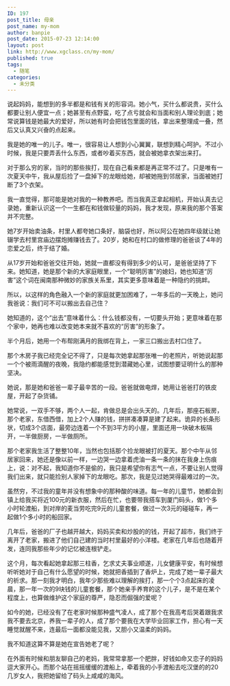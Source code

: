 ```yaml
---
ID: 197
post_title: 母亲
post_name: my-mom
author: banpie
post_date: 2015-07-23 12:14:00
layout: post
link: http://www.xgclass.cn/my-mom/
published: true
tags:
  - 随笔
categories:
  - 未分类
---
```

说起妈妈，能想到的多半都是和钱有关的形容词。她小气，买什么都说贵，买什么都要让别人便宜一点；她甚至有点野蛮，吃了点亏就会和当面和别人理论到底；她常说算钱是她最大的爱好，所以她有时会把钱包里面的钱，拿出来整理成一叠，然后又认真又兴奋的点起来。

我是她的唯一的儿子。唯一，很容易让人想到小心翼翼，联想到精心呵护。不过小时候，我是只要弄丢什么东西，或者吵着买东西，就会被她拿衣架出来打。

对于那么穷的家，当时的那些挨打，现在自己看来都是再正常不过了。只是唯有一次夏天中午，我从屋后捡了一盘掉下的龙眼给她，却被她拖到邻居家，当面被她打断了3个衣架。

我一直觉得，那可能是她对我的一种教养吧。而当我真正拿起相机，开始认真去记录她，重新认识这一个一生都在和钱做较量的妈妈，我才发现，原来我的那个答案并不完整。

她7岁开始卖油条，村里人都夸她口条好，脑袋也好，所以阿公在她四年级就让她辍学去村里宫庙边摆炮摊赚钱去了。20岁，她和在村口的做修理的爸爸谈了4年的恋爱之后，终于结了婚。

从17岁开始和爸爸交往开始，她就一直都没有得到多少的认可，是爸爸坚持了下来。她知道，她是那个新的大家庭眼里，一个“聪明厉害”的媳妇，她也知道“厉害”这个词在闽南那种微妙的家族关系里，其实更多意味着是一种隐约的挑衅。

所以，以这样的角色融入一个新的家庭就更加困难了，一年多后的一天晚上，她问我爸说：我们可不可以搬出去自己住？

她知道的，这个“出去”意味着什么：什么钱都没有，一切要头开始；更意味着在那个家中，她再也难以改变她本来就不喜欢的“厉害”的形象了。

半个月后，她用一个布帮刚满月的我绑在背上，一家三口搬出去村口住了。

那个木房子我已经完全记不得了，只是每次她拿起那张唯一的老照片，听她说起那一个个被雨滴醒的夜晚，我隐约都能感觉到潜藏她心里，试图想要证明什么的那种坚决。

她说，那是她和爸爸一辈子最辛苦的一段。爸爸就做电焊，她用让爸爸打的铁皮屋，开起了杂货铺。

她常说，一双手不够，两个人一起，肯做总是会出头天的。几年后，那座石板房，那个老家，东借西借，加上2个人赚的钱，拼拼凑凑算是建了起来。诡异的长条形状，切成3个店面，最旁边连着一个不到3平方的小屋，里面还用一块破木板隔开，一半做厨房，一半做厕所。

那个老家我生活了整整10年，当然也包括那个捡龙眼被打的夏天。那个中午从邻居家回来，她还是像以前一样，一边哭一边拿着虎油一条一条的抹在我身上伤痕上，说：对不起，我知道你不是偷的，我只是希望你有志气一点，不要让别人觉得我们出来，就只能捡别人家掉下的龙眼吃。那次，我是见过她哭得最难过的一次。

虽然穷，不过我的童年并没有想象中的那种酸的味道。每一年的儿童节，她都会到镇上给我买将近100元的新衣服，然后在忙，也要带我搭车到厦门码头，做1个多小时轮渡船，到对岸的麦当劳吃完9元的儿童套餐，做过一次3元的碰碰车，再一起做1个多小时的船回家。

几年后，爸爸的厂子也越开越大，妈妈买卖和炒股的的钱，开起了超市，我们终于离开了老家，搬进了他们自己建的当时村里最好的小洋楼。老家在几年后也随着开发，连同我那些年少的记忆被连根铲走。

这个月，每次看起她拿起那三柱香，乞求丈夫事业顺遂，儿女健康平安，有时候想听听她对于自己有什么愿望的时候，她就把香插到了香炉上，完成了她一辈子最大的祈求。那一刻我才明白，我年少那些难以理解的挨打，那一个个3点起床的凌晨，那一年一次的9块钱的儿童套餐，那个她亲手养育的这个儿子，是不是在某个程度上，也算做维护这个家庭的尊严，隐忍而倔强的爱呢？

如今的她，已经没有了在老家时候那种盛气凌人，成了那个在我高考后哭着跟我求我不要去北京，养我一辈子的人，成了那个要我在大学毕业回家工作，担心有一天睡觉就醒不来，连最后一面都没能见我，又胆小又温柔的妈妈。

我不知道这算不算是她在宣告她老了呢？

在外面有时候和朋友聊自己的老妈，我常常拿那一个肥胖，好钱如命又恋子的妈妈逗大家开心。而那个站在摇摇缓缓的渡船上，牵着我的小手渡船去吃汉堡的的20几岁女人，我把她留给了码头上咸咸的海风。